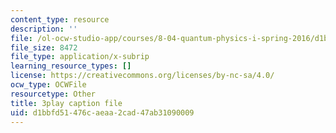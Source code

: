 ```yaml
---
content_type: resource
description: ''
file: /ol-ocw-studio-app/courses/8-04-quantum-physics-i-spring-2016/d1bbfd51476caeaa2cad47ab31090009_DvFb-D1zJTA.srt
file_size: 8472
file_type: application/x-subrip
learning_resource_types: []
license: https://creativecommons.org/licenses/by-nc-sa/4.0/
ocw_type: OCWFile
resourcetype: Other
title: 3play caption file
uid: d1bbfd51-476c-aeaa-2cad-47ab31090009
---
```

